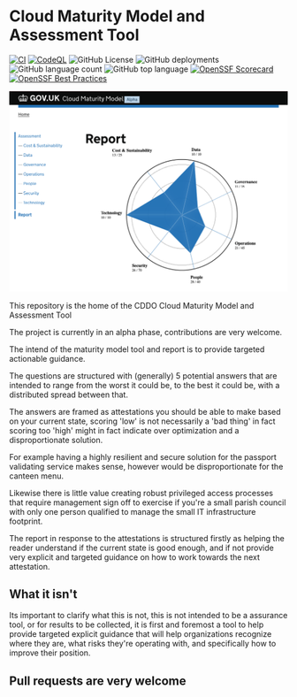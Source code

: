 # Cloud Maturity Model and Assessment Tool

[![CI](https://github.com/co-cddo/cloudmaturity/actions/workflows/ci.yaml/badge.svg)](https://github.com/co-cddo/cloudmaturity/actions/workflows/ci.yaml) [![CodeQL](https://github.com/co-cddo/cloudmaturity/actions/workflows/github-code-scanning/codeql/badge.svg)](https://github.com/co-cddo/cloudmaturity/actions/workflows/github-code-scanning/codeql) ![GitHub License](https://img.shields.io/github/license/co-cddo/cloudmaturity) ![GitHub deployments](https://img.shields.io/github/deployments/co-cddo/cloudmaturity/github-pages) ![GitHub language count](https://img.shields.io/github/languages/count/co-cddo/cloudmaturity) ![GitHub top language](https://img.shields.io/github/languages/top/co-cddo/cloudmaturity) [![OpenSSF Scorecard](https://api.scorecard.dev/projects/github.com/co-cddo/cloudmaturity/badge)](https://scorecard.dev/viewer/?uri=github.com/co-cddo/cloudmaturity) [![OpenSSF Best Practices](https://www.bestpractices.dev/projects/8980/badge)](https://www.bestpractices.dev/projects/8980)

![Screenshot from report page](images/report-screengrab.png)

This repository is the home of the CDDO Cloud Maturity Model and Assessment Tool

The project is currently in an alpha phase, contributions are very welcome.

The intend of the maturity model tool and report is to provide targeted actionable guidance.

The questions are structured with (generally) 5 potential answers that are intended to range from the worst it could be, to the best it could be, with a distributed spread between that.

The answers are framed as attestations you should be able to make based on your current state, scoring 'low' is not necessarily a 'bad thing' in fact scoring too 'high' might in fact indicate over optimization and a disproportionate solution.

For example having a highly resilient and secure solution for the passport validating service makes sense, however would be disproportionate for the canteen menu.

Likewise there is little value creating robust privileged access processes that require management sign off to exercise if you're a small parish council with only one person qualified to manage the small IT infrastructure footprint.

The report in response to the attestations is structured firstly as helping the reader understand if the current state is good enough, and if not provide very explicit and targeted guidance on how to work towards the next attestation.

## What it isn't

Its important to clarify what this is not, this is not intended to be a assurance tool, or for results to be collected, it is first and foremost a tool to help provide targeted explicit guidance that will help organizations recognize where they are, what risks they're operating with, and specifically how to improve their position.

## Pull requests are very welcome
